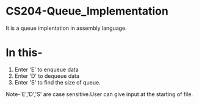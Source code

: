 # CS204-Queue_Implementation
It is a queue implentation in assembly language.
# In this-
1. Enter 'E' to enqueue data
2. Enter 'D' to dequeue data
3. Enter 'S' to find the size of queue.

Note-'E','D','S' are case sensitive.User can give input at the starting of file.

